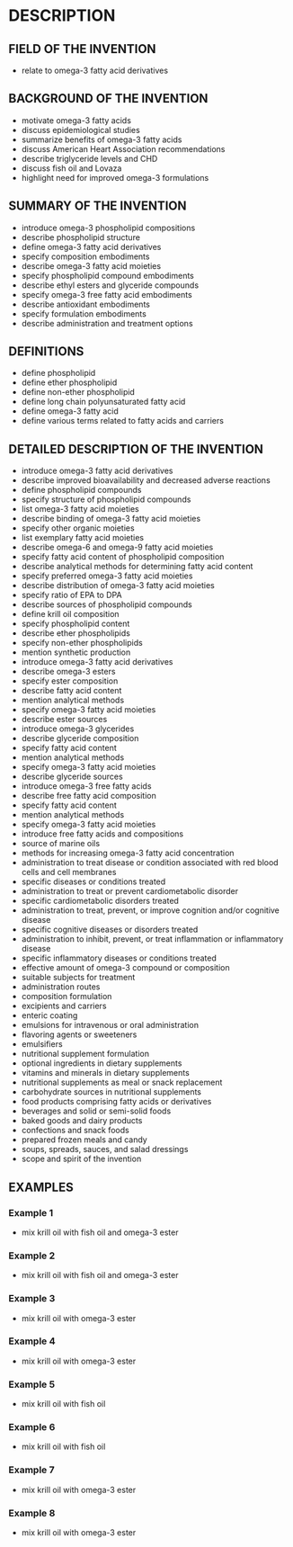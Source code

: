 # DESCRIPTION

## FIELD OF THE INVENTION

- relate to omega-3 fatty acid derivatives

## BACKGROUND OF THE INVENTION

- motivate omega-3 fatty acids
- discuss epidemiological studies
- summarize benefits of omega-3 fatty acids
- discuss American Heart Association recommendations
- describe triglyceride levels and CHD
- discuss fish oil and Lovaza
- highlight need for improved omega-3 formulations

## SUMMARY OF THE INVENTION

- introduce omega-3 phospholipid compositions
- describe phospholipid structure
- define omega-3 fatty acid derivatives
- specify composition embodiments
- describe omega-3 fatty acid moieties
- specify phospholipid compound embodiments
- describe ethyl esters and glyceride compounds
- specify omega-3 free fatty acid embodiments
- describe antioxidant embodiments
- specify formulation embodiments
- describe administration and treatment options

## DEFINITIONS

- define phospholipid
- define ether phospholipid
- define non-ether phospholipid
- define long chain polyunsaturated fatty acid
- define omega-3 fatty acid
- define various terms related to fatty acids and carriers

## DETAILED DESCRIPTION OF THE INVENTION

- introduce omega-3 fatty acid derivatives
- describe improved bioavailability and decreased adverse reactions
- define phospholipid compounds
- specify structure of phospholipid compounds
- list omega-3 fatty acid moieties
- describe binding of omega-3 fatty acid moieties
- specify other organic moieties
- list exemplary fatty acid moieties
- describe omega-6 and omega-9 fatty acid moieties
- specify fatty acid content of phospholipid composition
- describe analytical methods for determining fatty acid content
- specify preferred omega-3 fatty acid moieties
- describe distribution of omega-3 fatty acid moieties
- specify ratio of EPA to DPA
- describe sources of phospholipid compounds
- define krill oil composition
- specify phospholipid content
- describe ether phospholipids
- specify non-ether phospholipids
- mention synthetic production
- introduce omega-3 fatty acid derivatives
- describe omega-3 esters
- specify ester composition
- describe fatty acid content
- mention analytical methods
- specify omega-3 fatty acid moieties
- describe ester sources
- introduce omega-3 glycerides
- describe glyceride composition
- specify fatty acid content
- mention analytical methods
- specify omega-3 fatty acid moieties
- describe glyceride sources
- introduce omega-3 free fatty acids
- describe free fatty acid composition
- specify fatty acid content
- mention analytical methods
- specify omega-3 fatty acid moieties
- introduce free fatty acids and compositions
- source of marine oils
- methods for increasing omega-3 fatty acid concentration
- administration to treat disease or condition associated with red blood cells and cell membranes
- specific diseases or conditions treated
- administration to treat or prevent cardiometabolic disorder
- specific cardiometabolic disorders treated
- administration to treat, prevent, or improve cognition and/or cognitive disease
- specific cognitive diseases or disorders treated
- administration to inhibit, prevent, or treat inflammation or inflammatory disease
- specific inflammatory diseases or conditions treated
- effective amount of omega-3 compound or composition
- suitable subjects for treatment
- administration routes
- composition formulation
- excipients and carriers
- enteric coating
- emulsions for intravenous or oral administration
- flavoring agents or sweeteners
- emulsifiers
- nutritional supplement formulation
- optional ingredients in dietary supplements
- vitamins and minerals in dietary supplements
- nutritional supplements as meal or snack replacement
- carbohydrate sources in nutritional supplements
- food products comprising fatty acids or derivatives
- beverages and solid or semi-solid foods
- baked goods and dairy products
- confections and snack foods
- prepared frozen meals and candy
- soups, spreads, sauces, and salad dressings
- scope and spirit of the invention

## EXAMPLES

### Example 1

- mix krill oil with fish oil and omega-3 ester

### Example 2

- mix krill oil with fish oil and omega-3 ester

### Example 3

- mix krill oil with omega-3 ester

### Example 4

- mix krill oil with omega-3 ester

### Example 5

- mix krill oil with fish oil

### Example 6

- mix krill oil with fish oil

### Example 7

- mix krill oil with omega-3 ester

### Example 8

- mix krill oil with omega-3 ester


